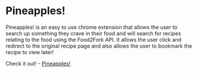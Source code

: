Pineapples!
===========

Pineapples! is an easy to use chrome extension that allows the user to search up something they crave in their food and will search for recipes relating to the food using the Food2Fork API. It allows the user click and redirect to the original recipe page and also allows the user to bookmark the recipe to view later! 

Check it out! - <a href="http://bit.ly/1DM04HS" target="_blank">Pineapples!</a>